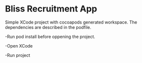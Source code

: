 # Bliss Recruitment App
Simple XCode project with cocoapods generated workspace.
The dependencies are described in the podfile.

-Run pod install before oppening the project.

-Open XCode

-Run project
